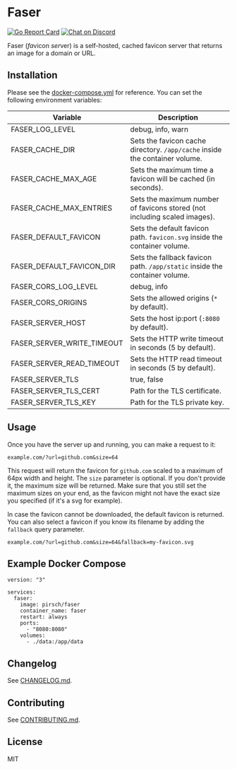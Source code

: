 # Faser

[![Go Report Card](https://goreportcard.com/badge/github.com/pirsch-analytics/faser)](https://goreportcard.com/report/github.com/pirsch-analytics/faser)
<a href="https://discord.gg/fAYm4Cz"><img src="https://img.shields.io/discord/739184135649886288?logo=discord" alt="Chat on Discord"></a>

Faser (*fa*vicon *ser*ver) is a self-hosted, cached favicon server that returns an image for a domain or URL.

## Installation

Please see the [docker-compose.yml](docker-compose.yml) for reference. You can set the following environment variables:

| Variable                   | Description                                                                 |
|----------------------------|-----------------------------------------------------------------------------|
| FASER_LOG_LEVEL            | debug, info, warn                                                           |
| FASER_CACHE_DIR            | Sets the favicon cache directory. `/app/cache` inside the container volume. |
| FASER_CACHE_MAX_AGE        | Sets the maximum time a favicon will be cached (in seconds).                |
| FASER_CACHE_MAX_ENTRIES    | Sets the maximum number of favicons stored (not including scaled images).   |
| FASER_DEFAULT_FAVICON      | Sets the default favicon path. `favicon.svg` inside the container volume.   |
| FASER_DEFAULT_FAVICON_DIR  | Sets the fallback favicon path. `/app/static` inside the container volume.  |
| FASER_CORS_LOG_LEVEL       | debug, info                                                                 |
| FASER_CORS_ORIGINS         | Sets the allowed origins (`*` by default).                                  |
| FASER_SERVER_HOST          | Sets the host ip:port (`:8080` by default).                                 |
| FASER_SERVER_WRITE_TIMEOUT | Sets the HTTP write timeout in seconds (5 by default).                      |
| FASER_SERVER_READ_TIMEOUT  | Sets the HTTP read timeout in seconds (5 by default).                       |
| FASER_SERVER_TLS           | true, false                                                                 |
| FASER_SERVER_TLS_CERT      | Path for the TLS certificate.                                               |
| FASER_SERVER_TLS_KEY       | Path for the TLS private key.                                               |

## Usage

Once you have the server up and running, you can make a request to it:

```
example.com/?url=github.com&size=64
```

This request will return the favicon for `github.com` scaled to a maximum of 64px width and height. The `size` parameter is optional. If you don't provide it, the maximum size will be returned. Make sure that you still set the maximum sizes on your end, as the favicon might not have the exact size you specified (if it's a svg for example).

In case the favicon cannot be downloaded, the default favicon is returned. You can also select a favicon if you know its filename by adding the `fallback` query parameter.

```
example.com/?url=github.com&size=64&fallback=my-favicon.svg
```

## Example Docker Compose

```
version: "3"

services:
  faser:
    image: pirsch/faser
    container_name: faser
    restart: always
    ports:
      - "8080:8080"
    volumes:
      - ./data:/app/data
```

## Changelog

See [CHANGELOG.md](CHANGELOG.md).

## Contributing

See [CONTRIBUTING.md](CONTRIBUTING.md).

## License

MIT

